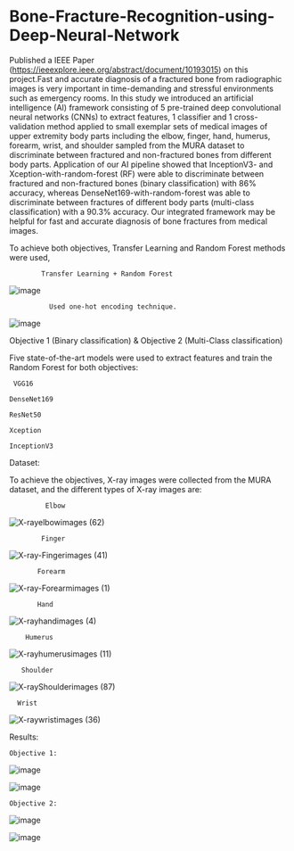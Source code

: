 # Bone-Fracture-Recognition-using-Deep-Neural-Network


Published a IEEE Paper (https://ieeexplore.ieee.org/abstract/document/10193015) on this project.Fast and accurate diagnosis of a fractured bone from radiographic images is very important in time-demanding and stressful environments such as emergency rooms. In this study we introduced an artificial intelligence (AI) framework consisting of 5 pre-trained deep convolutional neural networks (CNNs) to extract features, 1 classifier and 1 cross-validation method applied to small exemplar sets of medical images of upper extremity body parts including the elbow, finger, hand, humerus, forearm, wrist, and shoulder sampled from the MURA dataset to discriminate between fractured and non-fractured bones from different body parts. Application of our AI pipeline showed that InceptionV3- and Xception-with-random-forest (RF) were able to discriminate between fractured and non-fractured bones (binary classification) with 86% accuracy, whereas DenseNet169-with-random-forest was able to discriminate between fractures of different body parts (multi-class classification) with a 90.3% accuracy. Our integrated framework may be helpful for fast and accurate diagnosis of bone fractures from medical images.

To achieve both objectives, Transfer Learning and Random Forest methods were used, 

            Transfer Learning + Random Forest
![image](https://user-images.githubusercontent.com/110224556/220574926-deda20e0-082a-42ec-858f-a1dd8ad1ea74.png)



              Used one-hot encoding technique.
![image](https://user-images.githubusercontent.com/110224556/220575051-21e9c5fc-0b96-4167-bc6e-4835ed2c08a6.png)





Objective 1 (Binary classification) & Objective 2 (Multi-Class classification)

Five state-of-the-art models were used to extract features and train the Random Forest for both objectives:

     VGG16

    DenseNet169

    ResNet50

    Xception

    InceptionV3



Dataset:

To achieve the objectives, X-ray images were collected from the MURA dataset, and the different types of X-ray images are:


             Elbow
![X-rayelbowimages (62)](https://user-images.githubusercontent.com/110224556/220575399-2f060ddc-fffe-4453-8401-0cd8c195007f.png)


            Finger
![X-ray-Fingerimages (41)](https://user-images.githubusercontent.com/110224556/220576483-3efb6d56-3a08-47ea-a092-cdd1325faad3.png)

           Forearm
![X-ray-Forearmimages (1)](https://user-images.githubusercontent.com/110224556/220576866-a337e58c-3ed8-477a-b5d5-49f8724fdaa7.png)

           Hand
![X-rayhandimages (4)](https://user-images.githubusercontent.com/110224556/220577020-9e346ade-78f1-4e54-ae75-1ee9133c16f3.png)

        Humerus

![X-rayhumerusimages (11)](https://user-images.githubusercontent.com/110224556/220577366-edf7f887-ee0a-4cd6-a4f6-5c9bcd49d0f1.png)

       Shoulder
![X-rayShoulderimages (87)](https://user-images.githubusercontent.com/110224556/220577557-f7a271cc-6b64-430f-9d5e-1185b4302b1f.png)

      Wrist
![X-raywristimages (36)](https://user-images.githubusercontent.com/110224556/220577642-142012bd-faf4-4224-aaa6-2de9099bf87e.png)


 Results:



   
  
    Objective 1: 
     
![image](https://user-images.githubusercontent.com/110224556/220584195-d2954d42-a360-482f-86a5-d1036bdcfe81.png)

   
![image](https://user-images.githubusercontent.com/110224556/220578032-b94ca1e8-2ef0-4d5b-855a-484e6b750542.png)


    Objective 2: 
    
 ![image](https://user-images.githubusercontent.com/110224556/220584443-8d92ed3f-6929-4c5f-8612-c5cc7022e2f8.png)

![image](https://user-images.githubusercontent.com/110224556/220578332-1f936fb7-e64c-47c6-8b6c-28dbb1b4b6bb.png)
